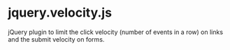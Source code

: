 # jquery.velocity.js
jQuery plugin to limit the click velocity (number of events in a row) on links and the submit velocity on forms.
